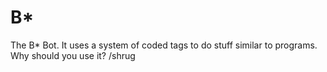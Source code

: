 # B*
The B* Bot.
It uses a system of coded tags to do stuff similar to programs.
Why should you use it? /shrug
